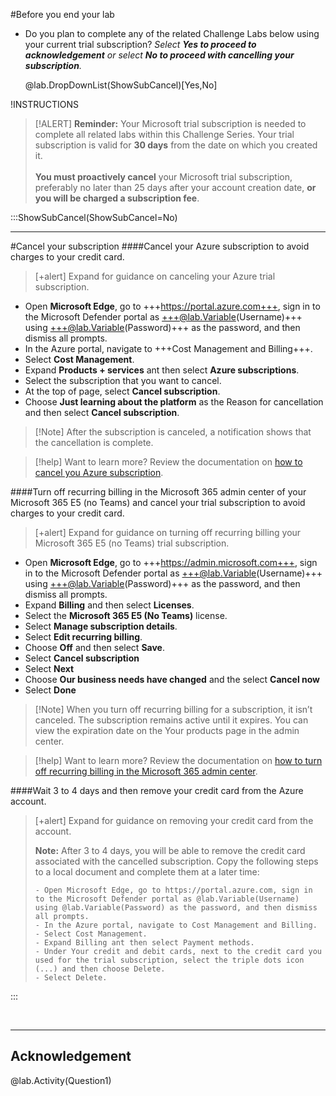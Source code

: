 <!-- This will be used in labs on the page before Summary page that require an Azure trial subscription as well as a M365 trial subscription

Variable: ShowSubCancel 

Activity/Question: 
Replacement Token Alias: Question1
Text: ###To proceed, please review and check the box to confirm your understanding and agreement with the following terms:
Format: Multiple Choice,single answer
Answer: I understand that a Microsoft trial subscription is necessary to complete all related labs within this Challenge Series. The trial subscription is valid for 30 days from the date of creation.  I acknowledge that I must proactively cancel my Microsoft trial subscription, preferably no later than 25 days after the account creation date, to avoid being charged a subscription fee.
Blocks page navigation until answered: Enabled 
Show Results in Report: Enabled 

-->

#Before you end your lab 

- Do you plan to complete any of the related Challenge Labs below using your current trial subscription? 
*Select **Yes to proceed to acknowledgement** or select **No to proceed with cancelling your subscription**.*

    @lab.DropDownList(ShowSubCancel)[Yes,No]

 !INSTRUCTIONS[](https://raw.githubusercontent.com/LODSContent/Challenge-V3-Framework/main/Templates/Sections/NextStepSeries/@lab.Variable(Series).md) 


>[!ALERT] **Reminder:**
>Your Microsoft trial subscription is needed to complete all related labs within this Challenge Series. Your trial subscription is valid for **30 days** from the date on which you created it. <br><br>
>**You must proactively cancel** your Microsoft trial subscription, preferably no later than 25 days after your account creation date, **or you will be charged a subscription fee**.

:::ShowSubCancel(ShowSubCancel=No)
<br>

---

#Cancel your subscription 
####Cancel your Azure subscription to avoid charges to your credit card.

>[+alert] Expand for guidance on canceling your Azure trial subscription.
- Open **Microsoft Edge**, go to +++https://portal.azure.com+++, sign in to the Microsoft Defender portal as +++@lab.Variable(Username)+++ using +++@lab.Variable(Password)+++ as the password, and then dismiss all prompts.
- In the Azure portal, navigate to +++Cost Management and Billing+++.
- Select **Cost Management**.
- Expand **Products + services** ant then select **Azure subscriptions**.
- Select the subscription that you want to cancel.
- At the top of page, select **Cancel subscription**.
- Choose **Just learning about the platform** as the Reason for cancellation and then select **Cancel subscription**.

>[!Note] After the subscription is canceled, a notification shows that the cancellation is complete.

>[!help] Want to learn more? Review the documentation on [how to cancel you Azure subscription](https://learn.microsoft.com/en-us/azure/cost-management-billing/manage/cancel-azure-subscription "Cancel your Azure Subscription").

####Turn off recurring billing in the Microsoft 365 admin center of your Microsoft 365 E5 (no Teams) and cancel your trial subscription to avoid charges to your credit card. 

>[+alert] Expand for guidance on turning off recurring billing your Microsoft 365 E5 (no Teams) trial subscription.
- Open **Microsoft Edge**, go to +++https://admin.microsoft.com+++, sign in to the Microsoft Defender portal as +++@lab.Variable(Username)+++ using +++@lab.Variable(Password)+++ as the password, and then dismiss all prompts.
- Expand **Billing** and then select **Licenses**.
- Select the **Microsoft 365 E5 (No Teams)** license.
- Select **Manage subscription details**.
- Select **Edit recurring billing**.
- Choose **Off** and then select **Save**.
- Select **Cancel subscription**
- Select **Next**
- Choose **Our business needs have changed** and the select **Cancel now**
- Select **Done**

>[!Note] When you turn off recurring billing for a subscription, it isn’t canceled. The subscription remains active until it expires. You can view the expiration date on the Your products page in the admin center.

>[!help] Want to learn more? Review the documentation on [how to turn off recurring billing in the Microsoft 365 admin center](https://learn.microsoft.com/en-us/microsoft-365/commerce/subscriptions/renew-your-subscription?view=o365-worldwide "Turn off recurring billing in the Microsoft 365 admin center").


####Wait 3 to 4 days and then remove your credit card from the Azure account.

>[+alert] Expand for guidance on removing your credit card from the account.
>
>**Note:** After 3 to 4 days, you will be able to remove the credit card associated with the cancelled subscription. Copy the following steps to a local document and complete them at a later time: 
>
>```-nocolor
>- Open Microsoft Edge, go to https://portal.azure.com, sign in to the Microsoft Defender portal as @lab.Variable(Username) using @lab.Variable(Password) as the password, and then dismiss all prompts.
>- In the Azure portal, navigate to Cost Management and Billing.
>- Select Cost Management.
>- Expand Billing ant then select Payment methods.
>- Under Your credit and debit cards, next to the credit card you used for the trial subscription, select the triple dots icon (...) and then choose Delete.
>- Select Delete.
>```

:::

<br>

---

## Acknowledgement 

@lab.Activity(Question1)

